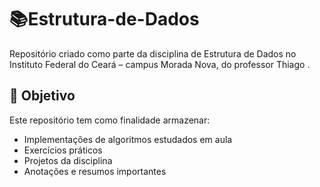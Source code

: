 # 📚Estrutura-de-Dados

Repositório criado como parte da disciplina de Estrutura de Dados no Instituto Federal do Ceará – campus Morada Nova, do professor Thiago .

## 🎯 Objetivo
Este repositório tem como finalidade armazenar:
- Implementações de algoritmos estudados em aula
- Exercícios práticos
- Projetos da disciplina
- Anotações e resumos importantes
